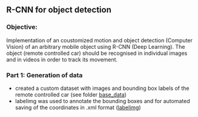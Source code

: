 ## R-CNN for object detection 

### Objective:
Implementation of an coustomized motion and object detection (Computer Vision) of an arbitrary mobile object using R-CNN (Deep Learning).
The object (remote controlled car) should be recognised in individual images and in videos in order to track its movement.

### Part 1: Generation of data
- created a custom dataset with images and bounding box labels of the remote controlled car (see folder [base_data](https://github.com/nickjust/RCNN_object_detection/tree/main/base_data)) 
- labelimg was used to annotate the bounding boxes and for automated saving of the coordinates in .xml format ([labelimg](https://github.com/nickjust/RCNN_object_detection/tree/main/labelimg)) 


